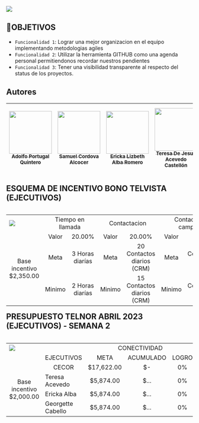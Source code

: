 ![](https://www.telvista.com/wp-content/uploads/2022/06/Logo-Telvista.png)

## :hammer:OBJETIVOS

- `Funcionalidad 1`: Lograr una mejor organizacion en el equipo implementando metodologias agiles
- `Funcionalidad 2`: Utilizar la herramienta GITHUB como una agenda personal permitiendonos recordar nuestros pendientes
- `Funcionalidad 3`: Tener una visibilidad transparente al respecto del status de los proyectos.





## Autores

| [<img src="https://avatars.githubusercontent.com/u/129910499?v=4" width=115><br><sub>Adolfo Portugal Quintero</sub>](https://github.com/AdolfoPortugal) |  [<img src="https://avatars.githubusercontent.com/u/129912282?v=4" width=115><br><sub>Samuel Cordova Alcocer</sub>](https://github.com/SamuelCordovaA) |  [<img src="https://avatars.githubusercontent.com/u/129985196?v=4" width=115><br><sub>Ericka Lizbeth Alba Romero</sub>](https://github.com/ErickaAlba) |  [<img src="https://avatars.githubusercontent.com/u/129977345?v=4" width=115><br><sub>Teresa De Jesus Acevedo Castellón</sub>](https://github.com/TeresaAcevedo)  |  [<img src="https://avatars.githubusercontent.com/u/129979825?v=4" width=115><br><sub>Adilene Georgette Cabello Rodriguez</sub>](https://github.com/AdileneCabello)  |  [<img src="https://avatars.githubusercontent.com/u/129994392?v=4" width=115><br><sub>Mariana Meza Ramirez</sub>](https://github.com/MarianaMezaRamirez)  
| :---: | :---: | :---: | :---: | :---: | :---: |


## ESQUEMA DE INCENTIVO BONO TELVISTA (EJECUTIVOS)

<table ALIGN="LEFT">
  <tr>
    <td><img src="https://www.telvista.com/wp-content/uploads/2022/06/Logo-Telvista.png"></td>
    <td align="center" colspan="2">Tiempo en llamada</td>
    <td align="center" colspan="2">Contactacion</td>
    <td align="center" colspan="2">Contactacion campañas</td>
    <td align="center"colspan="2">Generacion OPNS</td>
  </tr>
  <tr>
    <td align="center" rowspan="3">Base incentivo $2,350.00</td>
    <td align="center">Valor</td>
    <td align="center">20.00%</td>
    <td align="center">Valor</td>
    <td align="center">20.00%</td>
    <td align="center">Valor</td>
    <td align="center">30.00%</td>
    <td align="center">Valor</td>
    <td align="center">30.00%</td>
  </tr>
  <tr>
    <td align="center">Meta</td>
    <td align="center">3 Horas diarías</td>
    <td align="center">Meta</td>
    <td align="center">20 Contactos diarios (CRM)</td>
    <td align="center">Meta</td>
    <td align="center">Contactacion 80%</td>
    <td align="center">Meta</td>
    <td align="center">20 OPN`s</td>
  </tr>
  <tr>
    <td align="center">Minimo</td>
    <td align="center">2 Horas diarías</td>
    <td align="center">Minimo</td>
    <td align="center">15 Contactos diarios (CRM) </td>
    <td align="center">Minimo</td>
    <td align="center">Contactacion 70%</td>
    <td align="center">Minimo</td>
    <td align="center">16 OPN`s</td>
  </tr>
</table>




## PRESUPUESTO TELNOR ABRIL 2023 (EJECUTIVOS) - SEMANA 2



<table ALIGN="LEFT">
  <tr>
    <td><img src="https://www.telnor.com/documents/109993/0/logo-telnor.png/0b5c98e1-419e-0666-8d16-73fce7593eb9?t=1521827641000"></td>
    <td align="center" colspan="2"></td>
    <td align="center" colspan="3">CONECTIVIDAD</td>
    <td align="center" colspan="3">IT</td>
    <td align="center" colspan="3">INFINITUM</td>
    <td align="center" colspan="3">WIFI</td>
  </tr>
  <tr>
    <td></td>
    <td colspan="2">EJECUTIVOS</td>
    <td align="center">META</td>
    <td align="center">ACUMULADO</td>
    <td align="center">LOGRO</td>
    <td align="center">META</td>
    <td align="center">ACUMULADO</td>
    <td align="center">LOGRO</td>
    <td align="center">META</td>
    <td align="center">ACUMULADO</td>
    <td align="center">LOGRO</td>
    <td align="center">META</td>
    <td align="center">ACUMULADO</td>
    <td align="center">LOGRO</td>
    
  </tr>
  
  <tr>
    <td align="center" rowspan="4">Base incentivo $2,000.00</td>
    <td align="center" colspan="2">CECOR</td>
    <td align="center">$17,622.00</td>
    <td align="center">$-</td>
    <td align="center">0%</td>
    <td align="center">$119.809.00</td>
    <td align="center">$0</td>
    <td align="center">0%</td>
    <td align="center">86</td>
    <td align="center">4</td>
    <td align="center">0%</td>
    <td align="center">135</td>
    <td align="center">0</td>
    <td align="center">0%</td>
    
  </tr>
 
  <tr>
    <td colspan="2">Teresa Acevedo</td>
    <td align="center">$5,874.00</td>
    <td align="center">$...</td>
    <td align="center">0%</td>
    <td align="center">$40,448.00</td>
    <td align="center">0</td>
    <td align="center">0%</td>
    <td align="center">33</td>
    <td align="center">4</td>
    <td align="center">0%</td>
    <td align="center">45</td>
    <td align="center">0</td>
    <td align="center">0%</td>
  </tr>
  <tr>
    <td colspan="2">Ericka Alba</td>
    <td align="center">$5,874.00</td>
    <td align="center">$...</td>
    <td align="center">0%</td>
    <td align="center">$38,916.00</td>
    <td align="center">0</td>
    <td align="center">0%</td>
    <td align="center">35</td>
    <td align="center">0</td>
    <td align="center">0%</td>
    <td align="center">45</td>
    <td align="center">0</td>
    <td align="center">0%</td>
  </tr>
  <tr>
    <td colspan="2">Georgette Cabello</td>
    <td align="center">$5,874.00</td>
    <td align="center">$...</td>
    <td align="center">0%</td>
    <td align="center">$40,448.00</td>
    <td align="center">0</td>
    <td align="center">0%</td>
    <td align="center">18</td>
    <td align="center">0</td>
    <td align="center">0%</td>
    <td align="center">45</td>
    <td align="center">0</td>
    <td align="center">0%</td>
  </tr>
</table>

